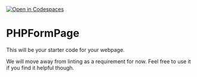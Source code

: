 [![Open in Codespaces](https://classroom.github.com/assets/launch-codespace-f4981d0f882b2a3f0472912d15f9806d57e124e0fc890972558857b51b24a6f9.svg)](https://classroom.github.com/open-in-codespaces?assignment_repo_id=10238155)
# PHPFormPage

This will be your starter code for your webpage.

We will move away from linting as a requirement for now.  Feel free to use it if you find it helpful though.
